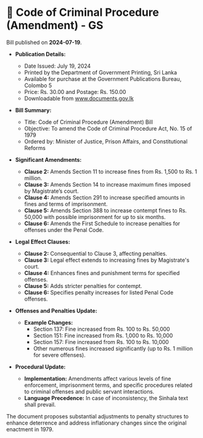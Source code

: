 # 📄  Code of Criminal Procedure (Amendment) - GS

Bill published on **2024-07-19**.

- **Publication Details:**
  - Date Issued: July 19, 2024
  - Printed by the Department of Government Printing, Sri Lanka
  - Available for purchase at the Government Publications Bureau, Colombo 5
  - Price: Rs. 30.00 and Postage: Rs. 150.00
  - Downloadable from www.documents.gov.lk

- **Bill Summary:**
  - Title: Code of Criminal Procedure (Amendment) Bill
  - Objective: To amend the Code of Criminal Procedure Act, No. 15 of 1979
  - Ordered by: Minister of Justice, Prison Affairs, and Constitutional Reforms

- **Significant Amendments:**
  - **Clause 2:** Amends Section 11 to increase fines from Rs. 1,500 to Rs. 1 million.
  - **Clause 3:** Amends Section 14 to increase maximum fines imposed by Magistrate’s court.
  - **Clause 4:** Amends Section 291 to increase specified amounts in fines and terms of imprisonment.
  - **Clause 5:** Amends Section 388 to increase contempt fines to Rs. 50,000 with possible imprisonment for up to six months.
  - **Clause 6:** Amends the First Schedule to increase penalties for offenses under the Penal Code.

- **Legal Effect Clauses:**
  - **Clause 2:** Consequential to Clause 3, affecting penalties.
  - **Clause 3:** Legal effect extends to increasing fines by Magistrate's court.
  - **Clause 4:** Enhances fines and punishment terms for specified offenses.
  - **Clause 5:** Adds stricter penalties for contempt.
  - **Clause 6:** Specifies penalty increases for listed Penal Code offenses.

- **Offenses and Penalties Update:**
  - **Example Changes:**
    - Section 137: Fine increased from Rs. 100 to Rs. 50,000
    - Section 151: Fine increased from Rs. 1,000 to Rs. 10,000
    - Section 157: Fine increased from Rs. 100 to Rs. 10,000
    - Other numerous fines increased significantly (up to Rs. 1 million for severe offenses).

- **Procedural Update:**
  - **Implementation:** Amendments affect various levels of fine enforcement, imprisonment terms, and specific procedures related to criminal offenses and public servant interactions.
  - **Language Precedence:** In case of inconsistency, the Sinhala text shall prevail. 

The document proposes substantial adjustments to penalty structures to enhance deterrence and address inflationary changes since the original enactment in 1979.
